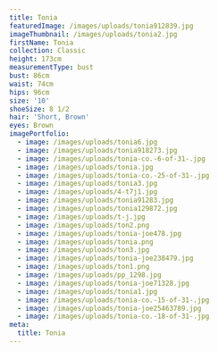 ```yaml
---
title: Tonia
featuredImage: /images/uploads/tonia912839.jpg
imageThumbnail: /images/uploads/tonia2.jpg
firstName: Tonia
collection: Classic
height: 173cm
measurementType: bust
bust: 86cm
waist: 74cm
hips: 96cm
size: '10'
shoeSize: 8 1/2
hair: 'Short, Brown'
eyes: Brown
imagePortfolio:
  - image: /images/uploads/tonia6.jpg
  - image: /images/uploads/tonia918273.jpg
  - image: /images/uploads/tonia-co.-6-of-31-.jpg
  - image: /images/uploads/tonia.jpg
  - image: /images/uploads/tonia-co.-25-of-31-.jpg
  - image: /images/uploads/tonia3.jpg
  - image: /images/uploads/4-t7j1.jpg
  - image: /images/uploads/tonia91283.jpg
  - image: /images/uploads/tonia129872.jpg
  - image: /images/uploads/t-j.jpg
  - image: /images/uploads/ton2.png
  - image: /images/uploads/tonia-joe478.jpg
  - image: /images/uploads/tonia.png
  - image: /images/uploads/ton3.jpg
  - image: /images/uploads/tonia-joe238479.jpg
  - image: /images/uploads/ton1.png
  - image: /images/uploads/pp_1298.jpg
  - image: /images/uploads/tonia-joe71328.jpg
  - image: /images/uploads/tonia1.jpg
  - image: /images/uploads/tonia-co.-15-of-31-.jpg
  - image: /images/uploads/tonia-joe25463789.jpg
  - image: /images/uploads/tonia-co.-18-of-31-.jpg
meta:
  title: Tonia
---
```


